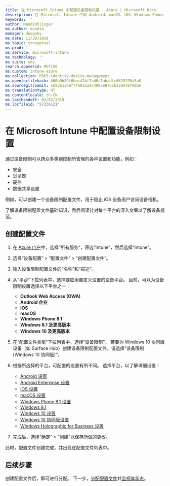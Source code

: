 ```yaml
---
title: 在 Microsoft Intune 中配置设备限制设置 - Azure | Microsoft Docs
description: 在 Microsoft Intune 中向 Android、macOS、iOS、Windows Phone 和 Windows 10 上的限制功能添加设备配置文件
keywords: ''
author: MandiOhlinger
ms.author: mandia
manager: dougeby
ms.date: 11/20/2018
ms.topic: conceptual
ms.prod: ''
ms.service: microsoft-intune
ms.technology: ''
ms.suite: ems
search.appverid: MET150
ms.custom: intune-azure
ms.collection: M365-identity-device-management
ms.openlocfilehash: 460b9b89f6bec42bf7ad0c1abadfc0625295a5a8
ms.sourcegitcommit: cb93613bef7f6015a4c4095e875cb12dd76f002e
ms.translationtype: HT
ms.contentlocale: zh-CN
ms.lasthandoff: 03/02/2019
ms.locfileid: "57236121"
---
```

# <a name="configure-device-restriction-settings-in-microsoft-intune"></a>在 Microsoft Intune 中配置设备限制设置

通过设备限制可以跨众多类别控制所管理的各种设置和功能，例如：
- 安全
- 浏览器
- 硬件
- 数据共享设置

例如，可以创建一个设备限制配置文件，用于阻止 iOS 设备用户访问设备相机。

了解设备限制配置文件基础知识，然后阅读针对每个平台的深入文章以了解设备规范。

## <a name="create-the-profile"></a>创建配置文件

1. 在 [Azure 门户](https://portal.azure.com)中，选择“所有服务”，筛选“Intune”，然后选择“Intune”。
2. 选择“设备配置” > “配置文件” > “创建配置文件”。
3. 输入设备限制配置文件的“名称”和“描述”。
4. 从“平台”下拉列表中，选择要应用自定义设置的设备平台。 目前，可以为设备限制设置选择以下平台之一：

    - **Outlook Web Access (OWA)**
    - **Android 企业**
    - **iOS**
    - **macOS**
    - **Windows Phone 8.1**
    - **Windows 8.1 及更高版本**
    - **Windows 10 及更高版本**

5. 在“配置文件类型”下拉列表中，选择“设备限制”。 若要为 Windows 10 协同版设备（如 Surface Hub）创建设备限制配置文件，请选择“设备限制(Windows 10 协同版)”。
6. 根据所选择的平台，可配置的设置有所不同。 选择平台，以了解详细设置：

    - [Android 设置](device-restrictions-android.md)
    - [Android Enterprise 设置](device-restrictions-android-for-work.md)
    - [iOS 设置](device-restrictions-ios.md)
    - [macOS 设置](device-restrictions-macos.md)
    - [Windows Phone 8.1 设置](device-restrictions-windows-phone-8-1.md)
    - [Windows 8.1](device-restrictions-windows-8-1.md)
    - [Windows 10 设置](device-restrictions-windows-10.md)
    - [Windows 10 协同版设置](device-restrictions-windows-10-teams.md)
    - [Windows Holographic for Business 设置](device-restrictions-windows-holographic.md)

7. 完成后，选择“确定” > “创建”以保存所做的更改。

此时，配置文件创建完成，并出现在配置文件列表中。

## <a name="next-steps"></a>后续步骤

创建配置文件后，即可进行分配。 下一步，[分配配置文件](device-profile-assign.md)并[监视其状态](device-profile-monitor.md)。

<!--  Removing image as part of design review; retaining source until we known the disposition.

## Example of device restriction settings

In this high-level example, you'll create a device restriction policy that blocks the use of the built-in camera app on Android devices.

![How to disable the camera on Android devices](./media/disable-android-camera.png)

-->
